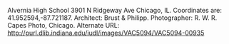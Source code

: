 Alvernia High School 3901 N Ridgeway Ave Chicago, IL. Coordinates are: 41.952594,-87.721187. Architect: Brust &amp; Philipp. Photographer: R. W. R. Capes Photo, Chicago. Alternate URL: http://purl.dlib.indiana.edu/iudl/images/VAC5094/VAC5094-00935